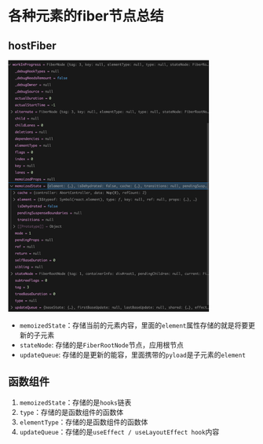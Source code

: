 # 各种元素的fiber节点总结

## hostFiber

<img src="./assets/image-20241214151912313.png" alt="image-20241214151912313" style="zoom:50%;" />

- `memoizedState`：存储当前的元素内容，里面的`element`属性存储的就是将要更新的子元素
- `stateNode`: 存储的是`FiberRootNode`节点，应用根节点
- `updateQueue`: 存储的是更新的能容，里面携带的`pyload`是子元素的`element`

## 函数组件

1. `memoizedState`：存储的是`hooks`链表
2. `type`：存储的是函数组件的函数体
3. `elementType`：存储的是函数组件的函数体
4. `updateQueue`：存储的是`useEffect / useLayoutEffect hook`内容
